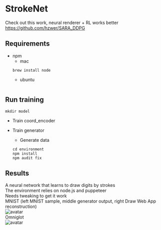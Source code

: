 # StrokeNet  
Check out this work, neural renderer + RL works better
https://github.com/hzwer/SARA_DDPG

## Requirements
- npm
  - mac
  ```
  brew install node
  ```
  - ubuntu
  ```
  
  ```

## Run training
 ```
 mkdir model
 ```
- Train coord_encoder

- Train generator
  - Generate data
  ```
  cd environment
  npm install
  npm audit fix
  ```


## Results
A neural network that learns to draw digits by strokes  
The environment relies on node.js and puppeteer  
Needs tweaking to get it work  
MNIST (left MNIST sample, middle generator output, right Draw Web App reconstruction)  
![avatar](https://github.com/vexilligera/strokenet/blob/master/figures/mnist_result.png?raw=true)  
Omniglot  
![avatar](https://github.com/vexilligera/strokenet/blob/master/figures/omniglot_result.png?raw=true)  
